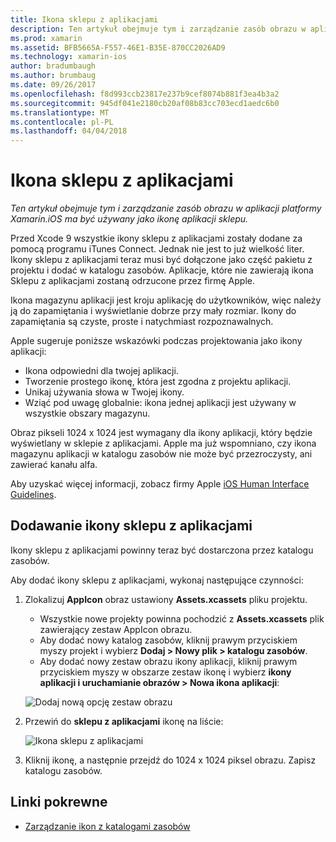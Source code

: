 ```yaml
---
title: Ikona sklepu z aplikacjami
description: Ten artykuł obejmuje tym i zarządzanie zasób obrazu w aplikacji platformy Xamarin.iOS ma być używany jako ikonę aplikacji sklepu.
ms.prod: xamarin
ms.assetid: BFB5665A-F557-46E1-B35E-870CC2026AD9
ms.technology: xamarin-ios
author: bradumbaugh
ms.author: brumbaug
ms.date: 09/26/2017
ms.openlocfilehash: f8d993ccb23817e237b9cef8074b881f3ea4b3a2
ms.sourcegitcommit: 945df041e2180cb20af08b83cc703ecd1aedc6b0
ms.translationtype: MT
ms.contentlocale: pl-PL
ms.lasthandoff: 04/04/2018
---
```

# <a name="app-store-icon"></a>Ikona sklepu z aplikacjami

_Ten artykuł obejmuje tym i zarządzanie zasób obrazu w aplikacji platformy Xamarin.iOS ma być używany jako ikonę aplikacji sklepu._

Przed Xcode 9 wszystkie ikony sklepu z aplikacjami zostały dodane za pomocą programu iTunes Connect. Jednak nie jest to już wielkość liter. Ikony sklepu z aplikacjami teraz musi być dołączone jako część pakietu z projektu i dodać w katalogu zasobów. Aplikacje, które nie zawierają ikona Sklepu z aplikacjami zostaną odrzucone przez firmę Apple.

Ikona magazynu aplikacji jest kroju aplikację do użytkowników, więc należy ją do zapamiętania i wyświetlanie dobrze przy mały rozmiar. Ikony do zapamiętania są czyste, proste i natychmiast rozpoznawalnych.

Apple sugeruje poniższe wskazówki podczas projektowania jako ikony aplikacji:

- Ikona odpowiedni dla twojej aplikacji.
- Tworzenie prostego ikonę, która jest zgodna z projektu aplikacji.
- Unikaj używania słowa w Twojej ikony.
- Wziąć pod uwagę globalnie: ikona jednej aplikacji jest używany w wszystkie obszary magazynu.

Obraz pikseli 1024 x 1024 jest wymagany dla ikony aplikacji, który będzie wyświetlany w sklepie z aplikacjami.  Apple ma już wspomniano, czy ikona magazynu aplikacji w katalogu zasobów nie może być przezroczysty, ani zawierać kanału alfa.

Aby uzyskać więcej informacji, zobacz firmy Apple [iOS Human Interface Guidelines](https://developer.apple.com/ios/human-interface-guidelines/icons-and-images/image-size-and-resolution/).

## <a name="adding-an-app-store-icon"></a>Dodawanie ikony sklepu z aplikacjami

Ikony sklepu z aplikacjami powinny teraz być dostarczona przez katalogu zasobów. 

Aby dodać ikony sklepu z aplikacjami, wykonaj następujące czynności:

1. Zlokalizuj **AppIcon** obraz ustawiony **Assets.xcassets** pliku projektu. 
    - Wszystkie nowe projekty powinna pochodzić z **Assets.xcassets** plik zawierający zestaw AppIcon obrazu.
    - Aby dodać nowy katalog zasobów, kliknij prawym przyciskiem myszy projekt i wybierz **Dodaj > Nowy plik > katalogu zasobów**.
    - Aby dodać nowy zestaw obrazu ikony aplikacji, kliknij prawym przyciskiem myszy w obszarze zestaw ikonę i wybierz **ikony aplikacji i uruchamianie obrazów > Nowa ikona aplikacji**:
    
    ![Dodaj nową opcję zestaw obrazu](app-store-icon-images/image1.png)

2. Przewiń do **sklepu z aplikacjami** ikonę na liście:

    ![Ikona sklepu z aplikacjami](app-store-icon-images/image2.png)

3. Kliknij ikonę, a następnie przejdź do 1024 x 1024 piksel obrazu. Zapisz katalogu zasobów.




## <a name="related-links"></a>Linki pokrewne

- [Zarządzanie ikon z katalogami zasobów](~/ios/app-fundamentals/images-icons/app-icons.md#managing)

